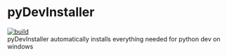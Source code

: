 # pyDevInstaller
[![build](https://github.com/MrStickyPiston/pythonDevInstaller/actions/workflows/build.yaml/badge.svg)](https://nightly.link/MrStickyPiston/pythonDevInstaller/workflows/build.yaml/master/build_windows.zip)  
pyDevInstaller automatically installs everything needed for python dev on windows
